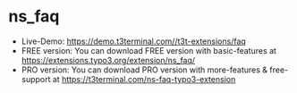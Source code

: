 # ns_faq

- Live-Demo: https://demo.t3terminal.com//t3t-extensions/faq
- FREE version: You can download FREE version with basic-features at https://extensions.typo3.org/extension/ns_faq/
- PRO version: You can download PRO version with more-features & free-support at https://t3terminal.com/ns-faq-typo3-extension

